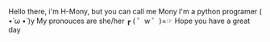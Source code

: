 Hello there, i'm H-Mony, but you can call me Mony
I'm a python programer ( •̀ ω •́ )y
My pronouces are she/her
┏ (  ゜w ゜)=☞ Hope you have a great day
<!---
H-Mony/H-Mony is a ✨ special ✨ repository because its `README.md` (this file) appears on your GitHub profile.
You can click the Preview link to take a look at your changes.
--->
